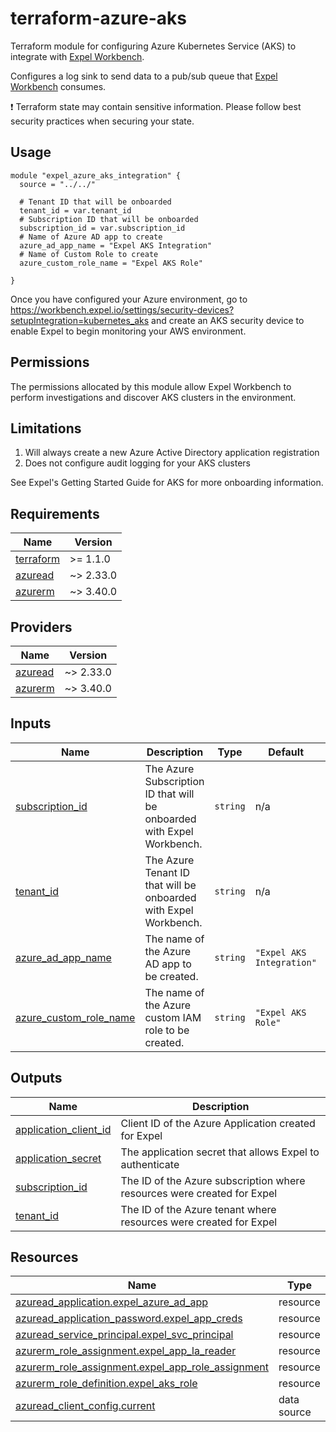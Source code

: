 # terraform-azure-aks
Terraform module for configuring Azure Kubernetes Service (AKS) to integrate with [Expel Workbench](https://workbench.expel.io/).

Configures a log sink to send data to a pub/sub queue that
[Expel Workbench](https://workbench.expel.io/) consumes.

:exclamation: Terraform state may contain sensitive information. Please follow best security practices when securing your state.

## Usage

```hcl
module "expel_azure_aks_integration" {
  source = "../../"

  # Tenant ID that will be onboarded
  tenant_id = var.tenant_id
  # Subscription ID that will be onboarded
  subscription_id = var.subscription_id
  # Name of Azure AD app to create
  azure_ad_app_name = "Expel AKS Integration"
  # Name of Custom Role to create
  azure_custom_role_name = "Expel AKS Role"

}
```

Once you have configured your Azure environment, go to
https://workbench.expel.io/settings/security-devices?setupIntegration=kubernetes_aks and create an AKS
security device to enable Expel to begin monitoring your AWS environment.

## Permissions
The permissions allocated by this module allow Expel Workbench to perform investigations and discover AKS clusters in the environment.

## Limitations
1. Will always create a new Azure Active Directory application registration
2. Does not configure audit logging for your AKS clusters

See Expel's Getting Started Guide for AKS for more onboarding information.

<!-- begin-tf-docs -->
## Requirements

| Name | Version |
|------|---------|
| <a name="requirement_terraform"></a> [terraform](#requirement\_terraform) | >= 1.1.0 |
| <a name="requirement_azuread"></a> [azuread](#requirement\_azuread) | ~> 2.33.0 |
| <a name="requirement_azurerm"></a> [azurerm](#requirement\_azurerm) | ~> 3.40.0 |
## Providers

| Name | Version |
|------|---------|
| <a name="provider_azuread"></a> [azuread](#provider\_azuread) | ~> 2.33.0 |
| <a name="provider_azurerm"></a> [azurerm](#provider\_azurerm) | ~> 3.40.0 |
## Inputs

| Name | Description | Type | Default | Required |
|------|-------------|------|---------|:--------:|
| <a name="input_subscription_id"></a> [subscription\_id](#input\_subscription\_id) | The Azure Subscription ID that will be onboarded with Expel Workbench. | `string` | n/a | yes |
| <a name="input_tenant_id"></a> [tenant\_id](#input\_tenant\_id) | The Azure Tenant ID that will be onboarded with Expel Workbench. | `string` | n/a | yes |
| <a name="input_azure_ad_app_name"></a> [azure\_ad\_app\_name](#input\_azure\_ad\_app\_name) | The name of the Azure AD app to be created. | `string` | `"Expel AKS Integration"` | no |
| <a name="input_azure_custom_role_name"></a> [azure\_custom\_role\_name](#input\_azure\_custom\_role\_name) | The name of the Azure custom IAM role to be created. | `string` | `"Expel AKS Role"` | no |
## Outputs

| Name | Description |
|------|-------------|
| <a name="output_application_client_id"></a> [application\_client\_id](#output\_application\_client\_id) | Client ID of the Azure Application created for Expel |
| <a name="output_application_secret"></a> [application\_secret](#output\_application\_secret) | The application secret that allows Expel to authenticate |
| <a name="output_subscription_id"></a> [subscription\_id](#output\_subscription\_id) | The ID of the Azure subscription where resources were created for Expel |
| <a name="output_tenant_id"></a> [tenant\_id](#output\_tenant\_id) | The ID of the Azure tenant where resources were created for Expel |
## Resources

| Name | Type |
|------|------|
| [azuread_application.expel_azure_ad_app](https://registry.terraform.io/providers/hashicorp/azuread/latest/docs/resources/application) | resource |
| [azuread_application_password.expel_app_creds](https://registry.terraform.io/providers/hashicorp/azuread/latest/docs/resources/application_password) | resource |
| [azuread_service_principal.expel_svc_principal](https://registry.terraform.io/providers/hashicorp/azuread/latest/docs/resources/service_principal) | resource |
| [azurerm_role_assignment.expel_app_la_reader](https://registry.terraform.io/providers/hashicorp/azurerm/latest/docs/resources/role_assignment) | resource |
| [azurerm_role_assignment.expel_app_role_assignment](https://registry.terraform.io/providers/hashicorp/azurerm/latest/docs/resources/role_assignment) | resource |
| [azurerm_role_definition.expel_aks_role](https://registry.terraform.io/providers/hashicorp/azurerm/latest/docs/resources/role_definition) | resource |
| [azuread_client_config.current](https://registry.terraform.io/providers/hashicorp/azuread/latest/docs/data-sources/client_config) | data source |
<!-- end-tf-docs -->
